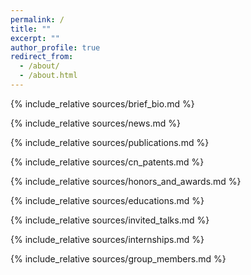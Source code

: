 ```yaml
---
permalink: /
title: ""
excerpt: ""
author_profile: true
redirect_from: 
  - /about/
  - /about.html
---
```


<!-- {% if site.google_scholar_stats_use_cdn %}
{% assign gsDataBaseUrl = "https://cdn.jsdelivr.net/gh/" | append: site.repository | append: "@" %}
{% else %}
{% assign gsDataBaseUrl = "https://raw.githubusercontent.com/" | append: site.repository | append: "/" %}
{% endif %}
{% assign url = gsDataBaseUrl | append: "google-scholar-stats/gs_data_shieldsio.json" %} -->

<span class='anchor' id='about-me'></span>
{% include_relative sources/brief_bio.md %}

{% include_relative sources/news.md %}

{% include_relative sources/publications.md %}

<span class='anchor' id='cn-patents'></span>
{% include_relative sources/cn_patents.md %}

{% include_relative sources/honors_and_awards.md %}

{% include_relative sources/educations.md %}

<span class='anchor' id='invited-talks'></span>
{% include_relative sources/invited_talks.md %}

{% include_relative sources/internships.md %}

<span class='anchor' id='group-members'></span>
{% include_relative sources/group_members.md %}
